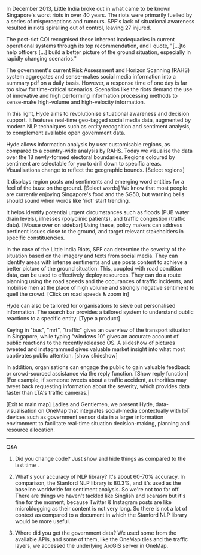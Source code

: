 In December 2013, Little India broke out in what came to be known Singapore's worst riots in over 40 years.
The riots were primarily fuelled by a series of misperceptions and rumours. SPF's lack of situational
awareness resulted in riots spiralling out of control, leaving 27 injured.

The post-riot COI recognised these inherent inadequacies in current operational systems through its top recommendation, 
and I quote, "[...]to help officers [...] build a better picture of
the ground situation, especially in rapidly changing scenarios."

The government's current Risk Assessment and Horizon Scanning (RAHS) system aggregates and sense-makes
social media information into a summary pdf on a daily
basis. However, a response time of one day is far too slow for time-critical scenarios.
Scenarios like the riots demand 
the use of innovative and high performing information processing methods to sense-make high-volume and
high-velocity information.

In this light, Hyde aims to revolutionise situational awareness and 
decision support. It features real-time geo-tagged 
social media data, augmented by modern NLP techniques such as 
entity recognition and sentiment analysis, to complement available open government data.

Hyde allows information analysis by user customisable regions, as compared to a 
country-wide analysis by RAHS. Today we visualise the data over the 18 newly-formed 
electoral boundaries. Regions coloured by sentiment are selectable for you to drill down to specific areas. 
Visualisations change to reflect the geographic bounds. [Select regions]

It displays region posts and sentiments and emerging word entities for a feel of the buzz on the ground.
[Select words]
We know that most people are currently enjoying Singapore's food and the SG50, but warning bells 
should sound when words like 'riot' start trending.

It helps identify potential urgent circumstances
such as floods (PUB water drain levels), illnesses (polyclinic patients), 
and traffic congestion (traffic data). [Mouse over on sidebar]
Using these, policy makers can address pertinent issues close to the ground, 
and target relevant stakeholders in specific constituencies.

In the case of the Little India Riots, SPF can 
determine the severity of the situation based on the imagery and texts from social media. 
They can identify areas with intense sentiments and use posts content 
to achieve a better picture of the ground situation.
This, coupled with road condition data, can be used to effectively deploy resources. 
They can do a route planning using the road speeds and the occurances of traffic incidents, 
and mobilise men at the place of high volume and strongly negative sentiment to quell the crowd.
[Click on road speeds & zoom in] 

Hyde can also be tailored for organisations to sieve out personalised information.
The search bar provides a tailored system to understand public reactions to a 
specific entity. [Type a product] 

Keying in "bus", "mrt", "traffic" gives an overview of the transport situation in Singapore,
while typing "windows 10" gives an accurate account of public reactions to the recently released OS. 
A slideshow of pictures tweeted and instagrammed gives valuable market insight into what most
captivates public attention. [show slideshow]
 
In addition, organisations can engage the public to gain valuable feedback
or crowd-sourced assistance via the reply function. [Show reply function]
[For example, if someone tweets about a traffic accident, authorities may tweet back
requesting information about the severity, which provides data faster than LTA's traffic cameras.]

[Exit to main map]
Ladies and Gentlemen, we present Hyde, data-visualisation on OneMap that 
integrates social-media contextually with IoT devices such as government sensor 
data in a larger information environment to facilitate real-time 
situation decision-making, planning and resource allocation.

-----
Q&A

1. Did you change code?
Just show and hide things as compared to the last time .

2. What's your accuracy of NLP library? 
It's about 60-70% accuracy. In comparison, the Stanford NLP library is 80.3%, and it's used
as the baseline worldwide for sentiment analysis. So we're not too far off. 
There are things we haven't tackled like Singlish and scarasm but it's fine for the moment, 
because Twitter & Instagram posts are like microblogging as their content is not very long.
So there is not a lot of context as compared to a document in which the Stanford NLP 
library would be more useful. 

3. Where did you get the government data?
We used some from the available APIs, and some of them, like the OneMap tiles and the 
traffic layers, we accessed the underlying ArcGIS server in OneMap. 
